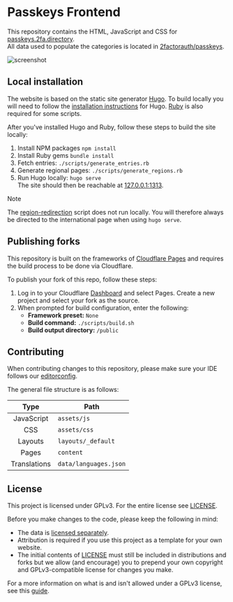 # Passkeys Frontend

This repository contains the HTML, JavaScript and CSS for [passkeys.2fa.directory][website].  
All data used to populate the categories is located
in [2factorauth/passkeys][data_repo].

<picture>
  <source media="(prefers-color-scheme: dark)" srcset="https://i.imgur.com/JnnjEyg.png">
  <source media="(prefers-color-scheme: light)" srcset="https://i.imgur.com/92cAVal.png">
  <img alt="screenshot" src="https://i.imgur.com/mNW7Dnp.png">
</picture>

## Local installation

The website is based on the static site generator [Hugo][hugo].
To build locally you will need to follow the [installation instructions][hugo_install] for Hugo. [Ruby][ruby_install] is also required for some scripts.

After you've installed Hugo and Ruby, follow these steps to build the site locally:

1. Install NPM packages
   `npm install`
1. Install Ruby gems
   `bundle install`
1. Fetch entries:
   `./scripts/generate_entries.rb`
1. Generate regional pages:
   `./scripts/generate_regions.rb`
1. Run Hugo locally:
   `hugo serve`  
   The site should then be reachable at [127.0.0.1:1313][localhost].

> [!Note]
> The [region-redirection](/functions/redirect.js) script does not run locally. You will therefore always be directed to
> the international page when using `hugo serve`.

## Publishing forks

This repository is built on the frameworks of [Cloudflare Pages][cf_pages] and requires the build process to be done via
Cloudflare.

To publish your fork of this repo, follow these steps:

1. Log in to your Cloudflare [Dashboard][cf_dash] and select Pages. Create a new project and select
   your fork as the source.
2. When prompted for build configuration, enter the following:
   * **Framework preset:** `None`
   * **Build command:** `./scripts/build.sh`
   * **Build output directory:** `/public`

## Contributing

When contributing changes to this repository, please make sure your IDE follows
our [editorconfig][editorconfig].

The general file structure is as follows:

|     Type     | Path                  |
|:------------:|-----------------------|
|  JavaScript  | `assets/js`           |
|     CSS      | `assets/css`          |
|   Layouts    | `layouts/_default`    |
|    Pages     | `content`             |
| Translations | `data/languages.json` |

## License

This project is licensed under GPLv3. For the entire license see [LICENSE](/LICENSE).

Before you make changes to the code, please keep the following in mind:

* The data is [licensed separately][data_license].
* Attribution is required if you use this project as a template for your own website.
* The initial contents of [LICENSE](/LICENSE) must still be included in distributions and forks but we allow (and
  encourage) you to prepend your own copyright and GPLv3-compatible license for changes you make.

For a more information on what is and isn't allowed under a GPLv3 license, see
this [guide][gplv3_guide].

[cf_dash]: https://dash.cloudflare.com/
[cf_pages]: https://pages.cloudflare.com/
[data_repo]: https://github.com/2factorauth/passkeys.git
[data_license]: https://github.com/2factorauth/passkeys/blob/master/LICENSE.md
[editorconfig]: https://editorconfig.org/
[gplv3_guide]: https://www.gnu.org/licenses/quick-guide-gplv3.html
[hugo]: https://gohugo.io/
[localhost]: http://127.0.0.1:1313/
[hugo_install]: https://gohugo.io/installation/
[ruby_install]: https://www.ruby-lang.org/en/documentation/installation/
[website]: https://passkeys.2fa.directory/
